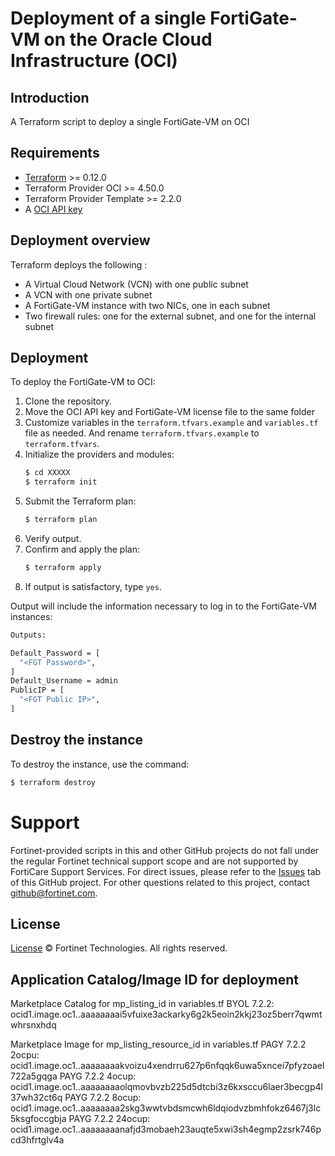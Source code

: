 # Deployment of a single FortiGate-VM on the Oracle Cloud Infrastructure (OCI)
## Introduction
A Terraform script to deploy a single FortiGate-VM on OCI

## Requirements
* [Terraform](https://learn.hashicorp.com/terraform/getting-started/install.html) >= 0.12.0
* Terraform Provider OCI >= 4.50.0
* Terraform Provider Template >= 2.2.0
* A [OCI API key](https://docs.cloud.oracle.com/en-us/iaas/Content/API/Concepts/apisigningkey.htm)

## Deployment overview
Terraform deploys the following :
   - A Virtual Cloud Network (VCN) with one public subnet
   - A VCN with one private subnet
   - A FortiGate-VM instance with two NICs, one in each subnet
   - Two firewall rules: one for the external subnet, and one for the internal subnet

## Deployment
To deploy the FortiGate-VM to OCI:
1. Clone the repository.
2. Move the OCI API key and FortiGate-VM license file to the same folder
3. Customize variables in the `terraform.tfvars.example` and `variables.tf` file as needed.  And rename `terraform.tfvars.example` to `terraform.tfvars`.
5. Initialize the providers and modules:
   ```sh
   $ cd XXXXX
   $ terraform init
    ```
5. Submit the Terraform plan:
   ```sh
   $ terraform plan
   ```
6. Verify output.
7. Confirm and apply the plan:
   ```sh
   $ terraform apply
   ```
8. If output is satisfactory, type `yes`.

Output will include the information necessary to log in to the FortiGate-VM instances:
```sh
Outputs:

Default_Password = [
  "<FGT Password>",
]
Default_Username = admin
PublicIP = [
  "<FGT Public IP>",
]

```

## Destroy the instance
To destroy the instance, use the command:
```sh
$ terraform destroy
```

# Support
Fortinet-provided scripts in this and other GitHub projects do not fall under the regular Fortinet technical support scope and are not supported by FortiCare Support Services.
For direct issues, please refer to the [Issues](https://github.com/fortinet/fortigate-terraform-deploy/issues) tab of this GitHub project.
For other questions related to this project, contact [github@fortinet.com](mailto:github@fortinet.com).

## License
[License](https://github.com/fortinet/fortigate-terraform-deploy/blob/master/LICENSE) © Fortinet Technologies. All rights reserved.


## Application Catalog/Image ID for deployment
Marketplace Catalog for mp_listing_id in variables.tf
BYOL 7.2.2: ocid1.image.oc1..aaaaaaaai5vfuixe3ackarky6g2k5eoin2kkj23oz5berr7qwmtwhrsnxhdq

Marketplace Image for mp_listing_resource_id in variables.tf
PAGY 7.2.2 2ocpu: ocid1.image.oc1..aaaaaaaakvoizu4xendrru627p6nfqqk6uwa5xncei7pfyzoael722a5gqga
PAYG 7.2.2 4ocup: ocid1.image.oc1..aaaaaaaaolqmovbvzb225d5dtcbi3z6kxsccu6laer3becgp4l37wh32ct6q
PAYG 7.2.2 8ocup: ocid1.image.oc1..aaaaaaaa2skg3wwtvbdsmcwh6ldqiodvzbmhfokz6467j3lc5ksgfoccgbja
PAYG 7.2.2 24ocup: ocid1.image.oc1..aaaaaaaanafjd3mobaeh23auqte5xwi3sh4egmp2zsrk746pcd3hfrtglv4a
